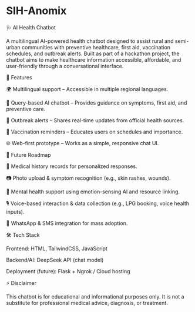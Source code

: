 # SIH-Anomix
🩺 AI Health Chatbot

A multilingual AI-powered health chatbot designed to assist rural and semi-urban communities with preventive healthcare, first aid, vaccination schedules, and outbreak alerts. Built as part of a hackathon project, the chatbot aims to make healthcare information accessible, affordable, and user-friendly through a conversational interface.

🚀 Features

🌍 Multilingual support – Accessible in multiple regional languages.

💬 Query-based AI chatbot – Provides guidance on symptoms, first aid, and preventive care.

📢 Outbreak alerts – Shares real-time updates from official health sources.

💉 Vaccination reminders – Educates users on schedules and importance.

🌐 Web-first prototype – Works as a simple, responsive chat UI.

🔮 Future Roadmap

📖 Medical history records for personalized responses.

📷 Photo upload & symptom recognition (e.g., skin rashes, wounds).

🧠 Mental health support using emotion-sensing AI and resource linking.

🎙 Voice-based interaction & data collection (e.g., LPG booking, voice health inputs).

📱 WhatsApp & SMS integration for mass adoption.

🛠 Tech Stack

Frontend: HTML, TailwindCSS, JavaScript

Backend/AI: DeepSeek API (chat model)

Deployment (future): Flask + Ngrok / Cloud hosting

⚡ Disclaimer

This chatbot is for educational and informational purposes only. It is not a substitute for professional medical advice, diagnosis, or treatment.
